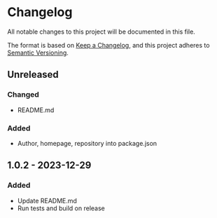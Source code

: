 # Changelog

All notable changes to this project will be documented in this file.

The format is based on [Keep a Changelog](https://keepachangelog.com/en/1.0.0/),
and this project adheres to [Semantic Versioning](https://semver.org/spec/v2.0.0.html).

## Unreleased
### Changed
- README.md

### Added
- Author, homepage, repository into package.json

## 1.0.2 - 2023-12-29
### Added
- Update README.md
- Run tests and build on release
